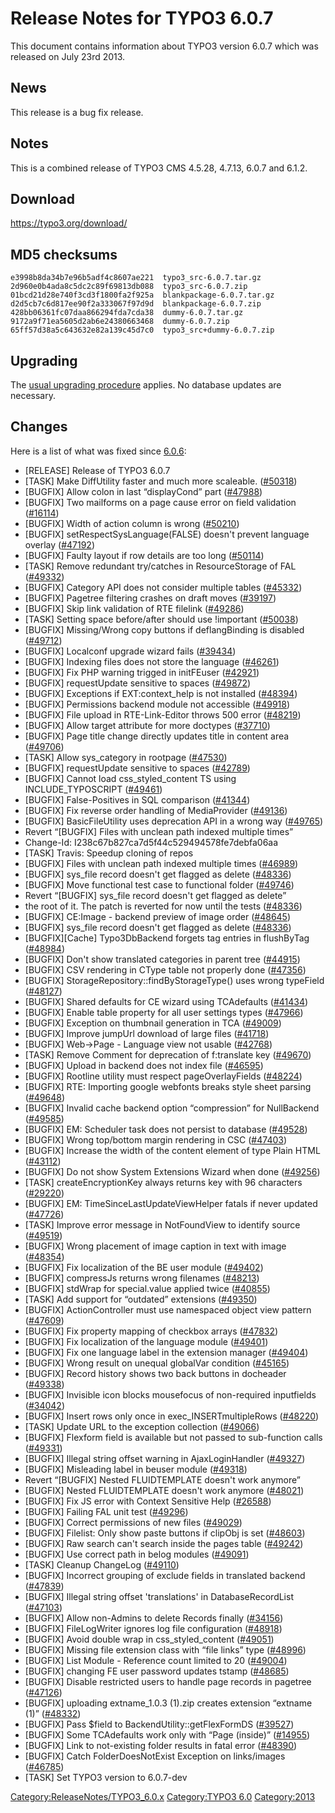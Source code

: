 Release Notes for TYPO3 6.0.7
=============================

This document contains information about TYPO3 version 6.0.7 which was
released on July 23rd 2013.

News
----

This release is a bug fix release.

Notes
-----

This is a combined release of TYPO3 CMS 4.5.28, 4.7.13, 6.0.7 and 6.1.2.

Download
--------

<https://typo3.org/download/>

MD5 checksums
-------------

    e3998b8da34b7e96b5adf4c8607ae221  typo3_src-6.0.7.tar.gz
    2d960e0b4ada8c5dc2c89f69813db088  typo3_src-6.0.7.zip
    01bcd21d28e740f3cd3f1800fa2f925a  blankpackage-6.0.7.tar.gz
    d2d5cb7c6d817ee90f2a333067f97d9d  blankpackage-6.0.7.zip
    428bb06361fc07daa866294fda7cda38  dummy-6.0.7.tar.gz
    9172a9f71ea5605d2ab6e24380663468  dummy-6.0.7.zip
    65ff57d38a5c643632e82a139c45d7c0  typo3_src+dummy-6.0.7.zip

Upgrading
---------

The [usual upgrading
procedure](https://docs.typo3.org/typo3cms/InstallationGuide/) applies.
No database updates are necessary.

Changes
-------

Here is a list of what was fixed since [6.0.6](TYPO3_6.0.6 "wikilink"):

-   \[RELEASE\] Release of TYPO3 6.0.7
-   \[TASK\] Make DiffUtility faster and much more scaleable.
    ([\#50318](https://forge.typo3.org/issues/50318))
-   \[BUGFIX\] Allow colon in last “displayCond” part
    ([\#47988](https://forge.typo3.org/issues/47988))
-   \[BUGFIX\] Two mailforms on a page cause error on field validation
    ([\#16114](https://forge.typo3.org/issues/16114))
-   \[BUGFIX\] Width of action column is wrong
    ([\#50210](https://forge.typo3.org/issues/50210))
-   \[BUGFIX\] setRespectSysLanguage(FALSE) doesn't prevent language
    overlay ([\#47192](https://forge.typo3.org/issues/47192))
-   \[BUGFIX\] Faulty layout if row details are too long
    ([\#50114](https://forge.typo3.org/issues/50114))
-   \[TASK\] Remove redundant try/catches in ResourceStorage of FAL
    ([\#49332](https://forge.typo3.org/issues/49332))
-   \[BUGFIX\] Category API does not consider multiple tables
    ([\#45332](https://forge.typo3.org/issues/45332))
-   \[BUGFIX\] Pagetree filtering crashes on draft moves
    ([\#39197](https://forge.typo3.org/issues/39197))
-   \[BUGFIX\] Skip link validation of RTE filelink
    ([\#49286](https://forge.typo3.org/issues/49286))
-   \[TASK\] Setting space before/after should use !important
    ([\#50038](https://forge.typo3.org/issues/50038))
-   \[BUGFIX\] Missing/Wrong copy buttons if deflangBinding is disabled
    ([\#49712](https://forge.typo3.org/issues/49712))
-   \[BUGFIX\] Localconf upgrade wizard fails
    ([\#39434](https://forge.typo3.org/issues/39434))
-   \[BUGFIX\] Indexing files does not store the language
    ([\#46261](https://forge.typo3.org/issues/46261))
-   \[BUGFIX\] Fix PHP warning trigged in initFEuser
    ([\#42921](https://forge.typo3.org/issues/42921))
-   \[BUGFIX\] requestUpdate sensitive to spaces
    ([\#49872](https://forge.typo3.org/issues/49872))
-   \[BUGFIX\] Exceptions if EXT:context\_help is not installed
    ([\#48394](https://forge.typo3.org/issues/48394))
-   \[BUGFIX\] Permissions backend module not accessible
    ([\#49918](https://forge.typo3.org/issues/49918))
-   \[BUGFIX\] File upload in RTE-Link-Editor throws 500 error
    ([\#48219](https://forge.typo3.org/issues/48219))
-   \[BUGFIX\] Allow target attribute for more doctypes
    ([\#37710](https://forge.typo3.org/issues/37710))
-   \[BUGFIX\] Page title change directly updates title in content area
    ([\#49706](https://forge.typo3.org/issues/49706))
-   \[TASK\] Allow sys\_category in rootpage
    ([\#47530](https://forge.typo3.org/issues/47530))
-   \[BUGFIX\] requestUpdate sensitive to spaces
    ([\#42789](https://forge.typo3.org/issues/42789))
-   \[BUGFIX\] Cannot load css\_styled\_content TS using
    INCLUDE\_TYPOSCRIPT
    ([\#49461](https://forge.typo3.org/issues/49461))
-   \[BUGFIX\] False-Positives in SQL comparison
    ([\#41344](https://forge.typo3.org/issues/41344))
-   \[BUGFIX\] Fix reverse order handling of MediaProvider
    ([\#49136](https://forge.typo3.org/issues/49136))
-   \[BUGFIX\] BasicFileUtility uses deprecation API in a wrong way
    ([\#49765](https://forge.typo3.org/issues/49765))
-   Revert “\[BUGFIX\] Files with unclean path indexed multiple times”
-   Change-Id: I238c67b827ca7d5f44c529494578fe7debfa06aa
-   \[TASK\] Travis: Speedup cloning of repos
-   \[BUGFIX\] Files with unclean path indexed multiple times
    ([\#46989](https://forge.typo3.org/issues/46989))
-   \[BUGFIX\] sys\_file record doesn't get flagged as delete
    ([\#48336](https://forge.typo3.org/issues/48336))
-   \[BUGFIX\] Move functional test case to functional folder
    ([\#49746](https://forge.typo3.org/issues/49746))
-   Revert “\[BUGFIX\] sys\_file record doesn't get flagged as delete”
-   the root of it. The patch is reverted for now until the tests
    ([\#48336](https://forge.typo3.org/issues/48336))
-   \[BUGFIX\] CE:Image - backend preview of image order
    ([\#48645](https://forge.typo3.org/issues/48645))
-   \[BUGFIX\] sys\_file record doesn't get flagged as delete
    ([\#48336](https://forge.typo3.org/issues/48336))
-   \[BUGFIX\]\[Cache\] Typo3DbBackend forgets tag entries in flushByTag
    ([\#48984](https://forge.typo3.org/issues/48984))
-   \[BUGFIX\] Don't show translated categories in parent tree
    ([\#44915](https://forge.typo3.org/issues/44915))
-   \[BUGFIX\] CSV rendering in CType table not properly done
    ([\#47356](https://forge.typo3.org/issues/47356))
-   \[BUGFIX\] StorageRepository::findByStorageType() uses wrong
    typeField ([\#48127](https://forge.typo3.org/issues/48127))
-   \[BUGFIX\] Shared defaults for CE wizard using TCAdefaults
    ([\#41434](https://forge.typo3.org/issues/41434))
-   \[BUGFIX\] Enable table property for all user settings types
    ([\#47966](https://forge.typo3.org/issues/47966))
-   \[BUGFIX\] Exception on thumbnail generation in TCA
    ([\#49009](https://forge.typo3.org/issues/49009))
-   \[BUGFIX\] Improve jumpUrl download of large files
    ([\#41718](https://forge.typo3.org/issues/41718))
-   \[BUGFIX\] Web-&gt;Page - Language view not usable
    ([\#42768](https://forge.typo3.org/issues/42768))
-   \[TASK\] Remove Comment for deprecation of f:translate key
    ([\#49670](https://forge.typo3.org/issues/49670))
-   \[BUGFIX\] Upload in backend does not index file
    ([\#46595](https://forge.typo3.org/issues/46595))
-   \[BUGFIX\] Rootline utility must respect pageOverlayFields
    ([\#48224](https://forge.typo3.org/issues/48224))
-   \[BUGFIX\] RTE: Importing google webfonts breaks style sheet parsing
    ([\#49648](https://forge.typo3.org/issues/49648))
-   \[BUGFIX\] Invalid cache backend option “compression” for
    NullBackend ([\#49585](https://forge.typo3.org/issues/49585))
-   \[BUGFIX\] EM: Scheduler task does not persist to database
    ([\#49528](https://forge.typo3.org/issues/49528))
-   \[BUGFIX\] Wrong top/bottom margin rendering in CSC
    ([\#47403](https://forge.typo3.org/issues/47403))
-   \[BUGFIX\] Increase the width of the content element of type Plain
    HTML ([\#43112](https://forge.typo3.org/issues/43112))
-   \[BUGFIX\] Do not show System Extensions Wizard when done
    ([\#49256](https://forge.typo3.org/issues/49256))
-   \[TASK\] createEncryptionKey always returns key with 96 characters
    ([\#29220](https://forge.typo3.org/issues/29220))
-   \[BUGFIX\] EM: TimeSinceLastUpdateViewHelper fatals if never updated
    ([\#47726](https://forge.typo3.org/issues/47726))
-   \[TASK\] Improve error message in NotFoundView to identify source
    ([\#49519](https://forge.typo3.org/issues/49519))
-   \[BUGFIX\] Wrong placement of image caption in text with image
    ([\#48354](https://forge.typo3.org/issues/48354))
-   \[BUGFIX\] Fix localization of the BE user module
    ([\#49402](https://forge.typo3.org/issues/49402))
-   \[BUGFIX\] compressJs returns wrong filenames
    ([\#48213](https://forge.typo3.org/issues/48213))
-   \[BUGFIX\] stdWrap for special.value applied twice
    ([\#40855](https://forge.typo3.org/issues/40855))
-   \[TASK\] Add support for “outdated” extensions
    ([\#49350](https://forge.typo3.org/issues/49350))
-   \[BUGFIX\] ActionController must use namespaced object view pattern
    ([\#47609](https://forge.typo3.org/issues/47609))
-   \[BUGFIX\] Fix property mapping of checkbox arrays
    ([\#47832](https://forge.typo3.org/issues/47832))
-   \[BUGFIX\] Fix localization of the language module
    ([\#49401](https://forge.typo3.org/issues/49401))
-   \[BUGFIX\] Fix one language label in the extension manager
    ([\#49404](https://forge.typo3.org/issues/49404))
-   \[BUGFIX\] Wrong result on unequal globalVar condition
    ([\#45165](https://forge.typo3.org/issues/45165))
-   \[BUGFIX\] Record history shows two back buttons in docheader
    ([\#49338](https://forge.typo3.org/issues/49338))
-   \[BUGFIX\] Invisible icon blocks mousefocus of non-required
    inputfields ([\#34042](https://forge.typo3.org/issues/34042))
-   \[BUGFIX\] Insert rows only once in exec\_INSERTmultipleRows
    ([\#48220](https://forge.typo3.org/issues/48220))
-   \[TASK\] Update URL to the exception collection
    ([\#49066](https://forge.typo3.org/issues/49066))
-   \[BUGFIX\] Flexform field is available but not passed to
    sub-function calls ([\#49331](https://forge.typo3.org/issues/49331))
-   \[BUGFIX\] Illegal string offset warning in AjaxLoginHandler
    ([\#49327](https://forge.typo3.org/issues/49327))
-   \[BUGFIX\] Misleading label in beuser module
    ([\#49318](https://forge.typo3.org/issues/49318))
-   Revert “\[BUGFIX\] Nested FLUIDTEMPLATE doesn't work anymore”
-   \[BUGFIX\] Nested FLUIDTEMPLATE doesn't work anymore
    ([\#48021](https://forge.typo3.org/issues/48021))
-   \[BUGFIX\] Fix JS error with Context Sensitive Help
    ([\#26588](https://forge.typo3.org/issues/26588))
-   \[BUGFIX\] Failing FAL unit test
    ([\#49296](https://forge.typo3.org/issues/49296))
-   \[BUGFIX\] Correct permissions of new files
    ([\#49029](https://forge.typo3.org/issues/49029))
-   \[BUGFIX\] Filelist: Only show paste buttons if clipObj is set
    ([\#48603](https://forge.typo3.org/issues/48603))
-   \[BUGFIX\] Raw search can't search inside the pages table
    ([\#49242](https://forge.typo3.org/issues/49242))
-   \[BUGFIX\] Use correct path in belog modules
    ([\#49091](https://forge.typo3.org/issues/49091))
-   \[TASK\] Cleanup ChangeLog
    ([\#49110](https://forge.typo3.org/issues/49110))
-   \[BUGFIX\] Incorrect grouping of exclude fields in translated
    backend ([\#47839](https://forge.typo3.org/issues/47839))
-   \[BUGFIX\] Illegal string offset 'translations' in
    DatabaseRecordList ([\#47103](https://forge.typo3.org/issues/47103))
-   \[BUGFIX\] Allow non-Admins to delete Records finally
    ([\#34156](https://forge.typo3.org/issues/34156))
-   \[BUGFIX\] FileLogWriter ignores log file configuration
    ([\#48918](https://forge.typo3.org/issues/48918))
-   \[BUGFIX\] Avoid double wrap in css\_styled\_content
    ([\#49051](https://forge.typo3.org/issues/49051))
-   \[BUGFIX\] Missing file extension class with “file links” type
    ([\#48996](https://forge.typo3.org/issues/48996))
-   \[BUGFIX\] List Module - Reference count limited to 20
    ([\#49004](https://forge.typo3.org/issues/49004))
-   \[BUGFIX\] changing FE user password updates tstamp
    ([\#48685](https://forge.typo3.org/issues/48685))
-   \[BUGFIX\] Disable restricted users to handle page records in
    pagetree ([\#47126](https://forge.typo3.org/issues/47126))
-   \[BUGFIX\] uploading extname\_1.0.3 (1).zip creates extension
    “extname (1)” ([\#48332](https://forge.typo3.org/issues/48332))
-   \[BUGFIX\] Pass \$field to BackendUtility::getFlexFormDS
    ([\#39527](https://forge.typo3.org/issues/39527))
-   \[BUGFIX\] Some TCAdefaults work only with “Page (inside)”
    ([\#14955](https://forge.typo3.org/issues/14955))
-   \[BUGFIX\] Link to not-existing folder results in fatal error
    ([\#48390](https://forge.typo3.org/issues/48390))
-   \[BUGFIX\] Catch FolderDoesNotExist Exception on links/images
    ([\#46785](https://forge.typo3.org/issues/46785))
-   \[TASK\] Set TYPO3 version to 6.0.7-dev

<Category:ReleaseNotes/TYPO3_6.0.x> [Category:TYPO3
6.0](Category:TYPO3_6.0 "wikilink") <Category:2013>
